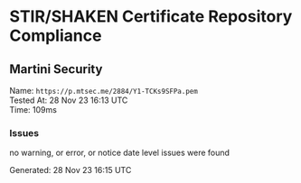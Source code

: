 # STIR/SHAKEN Certificate Repository Compliance

## Martini Security

Name: `https://p.mtsec.me/2884/Y1-TCKs9SFPa.pem`\
Tested At: 28 Nov 23 16:13 UTC\
Time: 109ms

### Issues

no warning, or error, or notice date level issues were found

Generated: 28 Nov 23 16:15 UTC